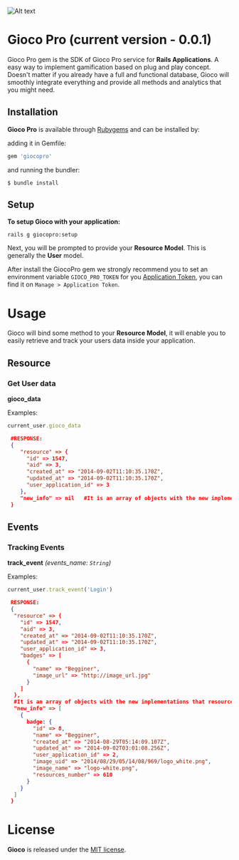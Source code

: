 ![Alt text](http://joaomdmoura.github.io/gioco/assets/images/logo.png "A gamification gem for Ruby on Rails applications")

# Gioco Pro (current version - 0.0.1)
Gioco Pro gem is the SDK of Gioco Pro service for **Rails Applications**.
A easy way to implement gamification based on plug and play concept. Doesn't matter if you already have a full and functional database, Gioco will smoothly integrate everything and provide all methods and analytics that you might need.

## Installation

**Gioco Pro** is available through [Rubygems](http://rubygems.org/gems/giocopro) and can be installed by:

adding it in Gemfile:

```ruby
gem 'giocopro'
```

and running the bundler:

    $ bundle install

## Setup

**To setup Gioco with your application:**

    rails g giocopro:setup

Next, you will be prompted to provide your **Resource Model**. This is generally the **User** model.

After install the GiocoPro gem we strongly recommend you to set an environment variable ```GIOCO_PRO_TOKEN``` for you [Application Token](http://app.gioco.pro), you can find it on ```Manage > Application Token```.

# Usage

Gioco will bind some method to your **Resource Model**, it will enable you to easily retrieve and track your users data inside your application.

## Resource

### Get User data
**gioco_data**

Examples:
    
```ruby
current_user.gioco_data
```
```json
 #RESPONSE:
 {
    "resource" => {
      "id" => 1547, 
      "aid" => 3, 
      "created_at" => "2014-09-02T11:10:35.170Z", 
      "updated_at" => "2014-09-02T11:10:35.170Z", 
      "user_application_id" => 3
    }, 
    "new_info" => nil   #It is an array of objects with the new implementations that resource just won
 }
```

## Events

### Tracking Events
**track_event** *(events_name: ```String```)*

Examples:

```ruby
current_user.track_event('Login')
```
```json
 RESPONSE:
 {
  "resource" => {
    "id" => 1547, 
    "aid" => 3, 
    "created_at" => "2014-09-02T11:10:35.170Z", 
    "updated_at" => "2014-09-02T11:10:35.170Z", 
    "user_application_id" => 3,
    "badges" => [
      {
        "name" => "Begginer",
        "image_url" => "http://image_url.jpg"
      }
    ]
  }, 
  #It is an array of objects with the new implementations that resource just won
  "new_info" => [
    {
      badge: {
        "id" => 8,
        "name" => "Begginer",
        "created_at" => "2014-08-29T05:14:09.107Z",
        "updated_at" => "2014-09-02T03:01:08.256Z",
        "user_application_id" => 2,
        "image_uid" => "2014/08/29/05/14/08/969/logo_white.png",
        "image_name" => "logo-white.png",
        "resources_number" => 610   
      }
    }
  ]
 }
```

# License

**Gioco** is released under the [MIT license](www.opensource.org/licenses/MIT).
